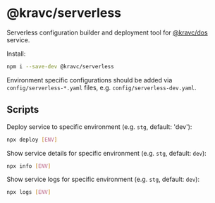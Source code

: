 # @kravc/serverless

Serverless configuration builder and deployment tool for
[@kravc/dos](https://github.com/alexkravets/dos) service.

Install:

```sh
npm i --save-dev @kravc/serverless
```

Environment specific configurations should be added via `config/serverless-*.yaml`
files, e.g. `config/serverless-dev.yaml`.

## Scripts

Deploy service to specific environment (e.g. `stg`, default: 'dev'):

```sh
npx deploy [ENV]
```

Show service details for specific environment (e.g. `stg`, default:
`dev`):

```sh
npx info [ENV]
```

Show service logs for specific environment (e.g. `stg`, default:
`dev`):

```sh
npx logs [ENV]
```
